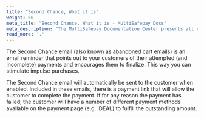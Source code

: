 ```yaml
---
title: "Second Chance, What it is"
weight: 60
meta_title: "Second Chance, What it is - MultiSafepay Docs"
meta_description: "The MultiSafepay Documentation Center presents all relevant information about our Plugins and API. You can also find support pages for payment methods, tools and general questions as well as the contact details of our Support and Integration Teams."
read_more: '.'
---
```


The Second Chance email (also known as abandoned cart emails) is an email reminder that points out to your customers of their attempted (and incomplete) payments and encourages them to finalize. This way you can stimulate impulse purchases.

The Second Chance email will automatically be sent to the customer when enabled. Included in these emails, there is a payment link that will allow the customer to complete the payment. If for any reason the payment has failed, the customer will have a number of different payment methods available on the payment page (e.g. iDEAL) to fulfill the outstanding amount.

